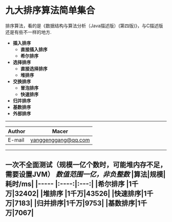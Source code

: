 # 九大排序算法简单集合

排序算法，看的是《数据结构与算法分析（Java描述版）(第四版)》，与C描述版还是有些不一样的地方.

- **插入排序**
    - **直接插入排序**
    - **希尔排序**
- **选择排序**
    - **直接选择排序**
    - **堆排序**
- **交换排序**
    - **冒泡排序**
    - **快速排序**
- **归并排序**
- **基数排序**
- **外部排序**
****	
|Author|Macer|
|---|---
|E-mail|yanggenggang@qq.com
----------
一次不全面测试（规模一亿个数时，可能堆内存不足，需要设置JVM）
*数值范围一亿，非负整数*
|算法|规模|耗时/ms|
|-----  |:----:|:---:|
|希尔排序 |1千万|32402|
|堆排序  |1千万|43526|
|快速排序|1千万|7183|
|归并排序|1千万|9753|
|基数排序|1千万|7067|
----------
